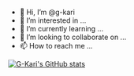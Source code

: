 - 👋 Hi, I’m @g-kari
- 👀 I’m interested in ...
- 🌱 I’m currently learning ...
- 💞️ I’m looking to collaborate on ...
- 📫 How to reach me ...

[![G-Kari's GitHub stats](https://github-readme-stats.vercel.app/api?username=g-kari)](https://github.com/anuraghazra/github-readme-stats)

<!---
g-kari/g-kari is a ✨ special ✨ repository because its `README.md` (this file) appears on your GitHub profile.
You can click the Preview link to take a look at your changes.
--->
